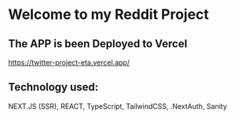 # Welcome to my Reddit Project

## The APP is been Deployed to Vercel

https://twitter-project-eta.vercel.app/

## Technology used:

NEXT.JS (SSR),
REACT,
TypeScript,
TailwindCSS,
.NextAuth,
Sanity
